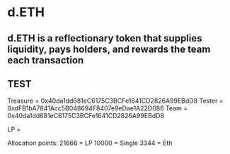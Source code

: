 # d.ETH 

## d.ETH is a reflectionary token that supplies liquidity, pays holders, and rewards the team each transaction


## TEST

Treasure = 0x40da1dd681eC6175C3BCFe1641CD2826A99EBdD8
Tester = 0xdFB1bA7841Acc5B048694F8407e9eDae1A22D086
Team = 0x40da1dd681eC6175C3BCFe1641CD2826A99EBdD8



LP = 

Allocation points:
    21666 = LP
    10000 = Single
    3344 = Eth


